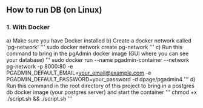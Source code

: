 ## How to run DB (on Linux)

### 1. With Docker

a) Make sure you have Docker installed
b) Create a docker network called 'pg-network'
'''
sudo docker network create pg-network
'''
c) Run this command to bring in the pgAdmin docker image (GUI where you can see your database)
'''
sudo docker run --name pgadmin-container --network pg-network -p 8000:80 -e PGADMIN_DEFAULT_EMAIL=your_email@example.com -e PGADMIN_DEFAULT_PASSWORD=your_password -d dpage/pgadmin4
'''
d) Run this command in the root directory of this project to bring in a postgres db docker image (your postgres server) and start the container
'''
chmod +x ./script.sh && ./script.sh
'''
